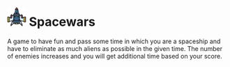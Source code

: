 # ![image](https://github.com/Navi-d/Spacewars/blob/main/Data/photos%20and%20wallpapers/spacewars.png) Spacewars

A game to have fun and pass some time in which you are a spaceship and have to eliminate as much aliens as possible in the given time. The number of enemies increases and you will get additional time based on your score.

